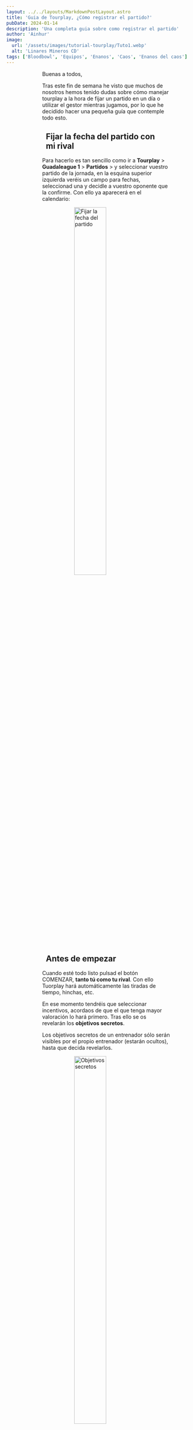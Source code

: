 ```yaml
---
layout: ../../layouts/MarkdownPostLayout.astro
title: 'Guia de Tourplay, ¿Cómo registrar el partido?'
pubDate: 2024-01-14
description: 'Una completa guia sobre como registrar el partido'
author: 'Ainhur'
image:
  url: '/assets/images/tutorial-tourplay/Tuto1.webp'
  alt: 'Linares Mineros CD'
tags: ['Bloodbowl', 'Equipos', 'Enanos', 'Caos', 'Enanos del caos']
---
```


Buenas a todos,

Tras este fin de semana he visto que muchos de nosotros hemos tenido dudas sobre cómo manejar tourplay a la hora de fijar un partido en un día o utilizar el gestor mientras jugamos, por lo que he decidido hacer una pequeña guía que contemple todo esto.

## Fijar la fecha del partido con mi rival

Para hacerlo es tan sencillo como ir a **Tourplay** > **Guadaleague 1** > **Partidos** > y seleccionar vuestro partido de la jornada, en la esquina superior izquierda veréis un campo para fechas, seleccionad una y decidle a vuestro oponente que la confirme. Con ello ya aparecerá en el calendario:

![Fijar la fecha del partido](/assets/images/tutorial-tourplay/Tuto1.webp)

## Antes de empezar

Cuando esté todo listo pulsad el botón COMENZAR, **tanto tú como tu rival**. Con ello Tuorplay hará automáticamente las tiradas de tiempo, hinchas, etc.

En ese momento tendréis que seleccionar incentivos, acordaos de que el que tenga mayor valoración lo hará primero. Tras ello se os revelarán los **objetivos secretos**.

Los objetivos secretos de un entrenador sólo serán visibles por el propio entrenador (estarán ocultos), hasta que decida revelarlos.

![Objetivos secretos](/assets/images/tutorial-tourplay/objetivos-secretos.webp)

Durante el transcurso del partido los objetivos secretos podrán ser consultados o marcados como completados en cualquier momento por el entrenador. Esto puede hacerse a través del botón Objetivos Secretos.

Una vez completado uno o varios objetivos secretos, el entrenador podrá revelarlo inmediatamente o esperar hasta el post-partido para revelarlos en conjunto. Para revelar inmediatamente algún objetivo secreto, el entrenador deberá pulsar el botón de Objetivos secretos dentro del reporte de partido y seleccionar los objetivos secretos completados a revelar.

![Revelar objetivos secretos](/assets/images/tutorial-tourplay/revelar.webp)

## Durante el partido

Por lo que solo te queda saber quien va a empezar (tirad una moneda o dos d6), el que gane elige si quiere empezar atacando o defendiendo, colocad vuestros posicionales y el jugador que ataque debe pulsar en el botón iniciar turno.

A partir de aquí simplemente id jugando como haríais normalmente exceptuando si teneis que hacer algun reporte, para ello veréis un botón flotante en la parte inferior derecha en el que al hacer click se os desplegará un menú con las opciones:

![Botón flotante](/assets/images/tutorial-tourplay/Tuto2.webp)

![Opciones diferentes](/assets/images/tutorial-tourplay/Tuto3.webp)

## Diferentes opciones

Cuando alguien marque **touchdown** simplemente haz click en esa opción y selecciona el jugador que ha marcado.

Cuando uno de tus jugadores hiera a un rival clicka en **Baja** y selecciona al bestiajo que ha infligido la herida.

Igual que las dos anteriores son las opciones de **Pase completo**, **interferencia**, **falta**, o **expulsión**

Cuando un jugador sufra una **lesión** deberás hacer click en este botón, seleccionar en el desplegable de la parte superior el tipo de lesión y luego seleccionar al jugador que la ha sufrido.

## Fin de la primera parte

Al finalizar la primera parte debe ser el jugador al que le toque atacar ahora quien seleccione **Iniciar turno**.

## Finalizar el partido

Al finalizar el partido **ambos jugadores** deben hacer click en la opción de **finalizar el partido**. ESTO ES IMPORTANTE, ya que si no lo marcáis el reporte no se sube y nos toca a nosotros meter el acta a mano.

## Posibles problemas

A veces a tourplay se le va el control de los turnos, por lo que os sugerimos que lo llevéis en el físico y en la aplicación a la vez, si se le va a tourplay podreís reajustarlo más adelante.

Cuando has de marcar que has sufrido la lesión acordaros de rellenar en la parte de arriba la lesión en los desplegables antes de seleccionar al jugador que la ha sufrido, la UI aquí no está muy fina...

Esperamos que os sirva como guía a los que nunca hayáis usado el gestor, y con cualquier problema o pregunta no dudéis en mandarnos un correo a [guadabowl@gmail.com](mailto:guadabowl@gmail.com), contactar con nosotros por [instagram](https://www.instagram.com/guadabowl/), o preguntar en Júpiter

<style>
     table {
      display:block;
      max-width:600px;
      overflow-x:auto;
    }
    td,th {
      border: 1px solid #fff;
    }
    table,td {
      padding: 0.5em;
    }
    a {
      color: red;
      text-decoration: none;
    }
    img{
      width:100%
    }
    .full-w-center-content{
      width:100%;
      display:flex;
      justify-content:center;
    }
    audio {
      width:90%
    }
    @media screen and (min-width: 636px) {
      table {
        max-width:100%;
        overflow-x:auto
      }
      img {
        width:50%;
        margin-left:25%;
      }

      img.big {
        width:100%;
      }

      h2,h3 {
        padding:0em 5em 0em 5em;
      }
      
      ul,li{
        margin-left: 3em;
        list-style:none;
      }
      h1 {
        text-align: center;
      }
      p {
        padding:0em 5em 0em 5em;
      }
      p {
        max-width: 90%;
        margin-left: 5%;
      }
      audio {
        width:70%
      }
    }
</style>
